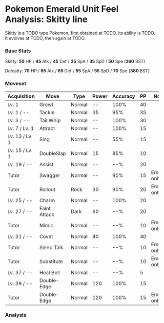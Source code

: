 # Pokemon Emerald Unit Feel Analysis: Skitty line

Skitty is a TODO type Pokemon, first obtained at TODO. Its ability is TODO. It evolves at TODO, then again at TODO.

### Base Stats

Skitty: **50** HP / **45** Atk / **45** Def / **35** SpA / **35** SpD / **50** Spe (**260** BST)

Delcatty: **70** HP / **65** Atk / **65** Def / **55** SpA / **55** SpD / **70** Spe (**380** BST)

### Moveset

|Acquisition   |Move        |Type  |Power|Accuracy|PP |Notes                    |
|---           |---         |---   |---  |---     |---|---                      |
|Lv. 1         |Growl       |Normal|--   |100%    |40 |                         |
|Lv. 1 / --    |Tackle      |Normal|35   |95%     |35 |                         |
|Lv. 3 / --    |Tail Whip   |Normal|--   |100%    |30 |                         |
|Lv. 7 / Lv. 1 |Attract     |Normal|--   |100%    |15 |                         |
|Lv. 13 / Lv. 1|Sing        |Normal|--   |55%     |15 |                         |
|Lv. 15 / Lv. 1|DoubleSlap  |Normal|15   |85%     |10 |                         |
|Lv. 19 / --   |Assist      |Normal|--   |--%     |20 |                         |
|Tutor         |Swagger     |Normal|--   |90%     |15 |Emerald only             |
|Tutor         |Rollout     |Rock  |30   |90%     |20 |Emerald only             |
|Lv. 25 / --   |Charm       |Normal|--   |100%    |20 |                         |
|Lv. 27 / --   |Faint Attack|Dark  |60   |--%     |20 |                         |
|Tutor         |Mimic       |Normal|--   |--%     |10 |Emerald only             |
|Lv. 31 / --   |Covet       |Normal|40   |100%    |40 |                         |
|Tutor         |Sleep Talk  |Normal|--   |--%     |10 |Emerald only             |
|Tutor         |Substitute  |Normal|--   |--%     |10 |Emerald only             |
|Lv. 37 / --   |Heal Bell   |Normal|--   |--%     |5  |                         |
|Lv. 39 / --   |Double-Edge |Normal|120  |100%    |15 |                         |
|Tutor         |Double-Edge |Normal|120  |100%    |15 |Emerald only             |

### Analysis